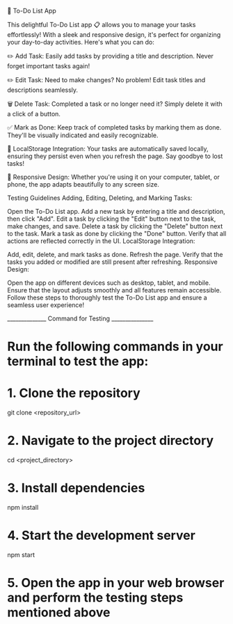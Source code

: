 📝 To-Do List App

This delightful To-Do List app 📋 allows you to manage your tasks effortlessly! With a sleek and responsive design, it's perfect for organizing your day-to-day activities. Here's what you can do:

✏️ Add Task: Easily add tasks by providing a title and description. Never forget important tasks again!

✏️ Edit Task: Need to make changes? No problem! Edit task titles and descriptions seamlessly.

🗑️ Delete Task: Completed a task or no longer need it? Simply delete it with a click of a button.

✅ Mark as Done: Keep track of completed tasks by marking them as done. They'll be visually indicated and easily recognizable.

💾 LocalStorage Integration: Your tasks are automatically saved locally, ensuring they persist even when you refresh the page. Say goodbye to lost tasks!

📱 Responsive Design: Whether you're using it on your computer, tablet, or phone, the app adapts beautifully to any screen size.



Testing Guidelines
Adding, Editing, Deleting, and Marking Tasks:

Open the To-Do List app.
Add a new task by entering a title and description, then click "Add".
Edit a task by clicking the "Edit" button next to the task, make changes, and save.
Delete a task by clicking the "Delete" button next to the task.
Mark a task as done by clicking the "Done" button.
Verify that all actions are reflected correctly in the UI.
LocalStorage Integration:

Add, edit, delete, and mark tasks as done.
Refresh the page.
Verify that the tasks you added or modified are still present after refreshing.
Responsive Design:

Open the app on different devices such as desktop, tablet, and mobile.
Ensure that the layout adjusts smoothly and all features remain accessible.
Follow these steps to thoroughly test the To-Do List app and ensure a seamless user experience!


______________ Command for Testing _______________

# Run the following commands in your terminal to test the app:
# 1. Clone the repository
git clone <repository_url>

# 2. Navigate to the project directory
cd <project_directory>

# 3. Install dependencies
npm install

# 4. Start the development server
npm start

# 5. Open the app in your web browser and perform the testing steps mentioned above


